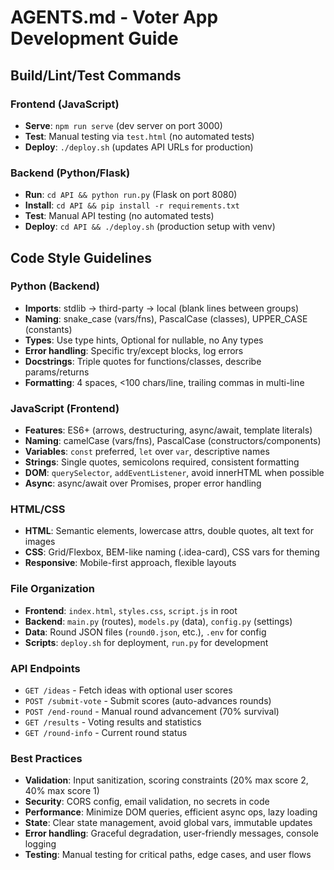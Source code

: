 # AGENTS.md - Voter App Development Guide

## Build/Lint/Test Commands
### Frontend (JavaScript)
- **Serve**: `npm run serve` (dev server on port 3000)
- **Test**: Manual testing via `test.html` (no automated tests)
- **Deploy**: `./deploy.sh` (updates API URLs for production)

### Backend (Python/Flask)
- **Run**: `cd API && python run.py` (Flask on port 8080)
- **Install**: `cd API && pip install -r requirements.txt`
- **Test**: Manual API testing (no automated tests)
- **Deploy**: `cd API && ./deploy.sh` (production setup with venv)

## Code Style Guidelines
### Python (Backend)
- **Imports**: stdlib → third-party → local (blank lines between groups)
- **Naming**: snake_case (vars/fns), PascalCase (classes), UPPER_CASE (constants)
- **Types**: Use type hints, Optional for nullable, no Any types
- **Error handling**: Specific try/except blocks, log errors
- **Docstrings**: Triple quotes for functions/classes, describe params/returns
- **Formatting**: 4 spaces, <100 chars/line, trailing commas in multi-line

### JavaScript (Frontend)
- **Features**: ES6+ (arrows, destructuring, async/await, template literals)
- **Naming**: camelCase (vars/fns), PascalCase (constructors/components)
- **Variables**: `const` preferred, `let` over `var`, descriptive names
- **Strings**: Single quotes, semicolons required, consistent formatting
- **DOM**: `querySelector`, `addEventListener`, avoid innerHTML when possible
- **Async**: async/await over Promises, proper error handling

### HTML/CSS
- **HTML**: Semantic elements, lowercase attrs, double quotes, alt text for images
- **CSS**: Grid/Flexbox, BEM-like naming (.idea-card), CSS vars for theming
- **Responsive**: Mobile-first approach, flexible layouts

### File Organization
- **Frontend**: `index.html`, `styles.css`, `script.js` in root
- **Backend**: `main.py` (routes), `models.py` (data), `config.py` (settings)
- **Data**: Round JSON files (`round0.json`, etc.), `.env` for config
- **Scripts**: `deploy.sh` for deployment, `run.py` for development

### API Endpoints
- `GET /ideas` - Fetch ideas with optional user scores
- `POST /submit-vote` - Submit scores (auto-advances rounds)
- `POST /end-round` - Manual round advancement (70% survival)
- `GET /results` - Voting results and statistics
- `GET /round-info` - Current round status

### Best Practices
- **Validation**: Input sanitization, scoring constraints (20% max score 2, 40% max score 1)
- **Security**: CORS config, email validation, no secrets in code
- **Performance**: Minimize DOM queries, efficient async ops, lazy loading
- **State**: Clear state management, avoid global vars, immutable updates
- **Error handling**: Graceful degradation, user-friendly messages, console logging
- **Testing**: Manual testing for critical paths, edge cases, and user flows